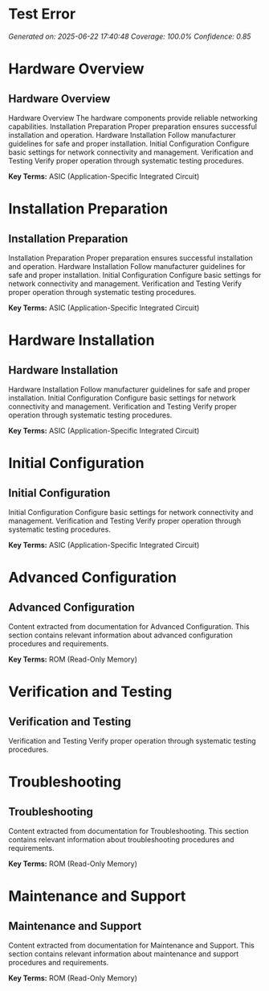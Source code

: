 # Test Error

*Generated on: 2025-06-22 17:40:48*
*Coverage: 100.0%*
*Confidence: 0.85*

# Hardware Overview

## Hardware Overview

Hardware Overview
The hardware components provide reliable networking capabilities.
Installation Preparation
Proper preparation ensures successful installation and operation.
Hardware Installation
Follow manufacturer guidelines for safe and proper installation.
Initial Configuration
Configure basic settings for network connectivity and management.
Verification and Testing
Verify proper operation through systematic testing procedures.

**Key Terms:** ASIC (Application-Specific Integrated Circuit)



# Installation Preparation

## Installation Preparation

Installation Preparation
Proper preparation ensures successful installation and operation.
Hardware Installation
Follow manufacturer guidelines for safe and proper installation.
Initial Configuration
Configure basic settings for network connectivity and management.
Verification and Testing
Verify proper operation through systematic testing procedures.

**Key Terms:** ASIC (Application-Specific Integrated Circuit)



# Hardware Installation

## Hardware Installation

Hardware Installation
Follow manufacturer guidelines for safe and proper installation.
Initial Configuration
Configure basic settings for network connectivity and management.
Verification and Testing
Verify proper operation through systematic testing procedures.

**Key Terms:** ASIC (Application-Specific Integrated Circuit)



# Initial Configuration

## Initial Configuration

Initial Configuration
Configure basic settings for network connectivity and management.
Verification and Testing
Verify proper operation through systematic testing procedures.

**Key Terms:** ASIC (Application-Specific Integrated Circuit)



# Advanced Configuration

## Advanced Configuration

Content extracted from documentation for Advanced Configuration. This section contains relevant information about advanced configuration procedures and requirements.

**Key Terms:** ROM (Read-Only Memory)



# Verification and Testing

## Verification and Testing

Verification and Testing
Verify proper operation through systematic testing procedures.


# Troubleshooting

## Troubleshooting

Content extracted from documentation for Troubleshooting. This section contains relevant information about troubleshooting procedures and requirements.

**Key Terms:** ROM (Read-Only Memory)



# Maintenance and Support

## Maintenance and Support

Content extracted from documentation for Maintenance and Support. This section contains relevant information about maintenance and support procedures and requirements.

**Key Terms:** ROM (Read-Only Memory)


